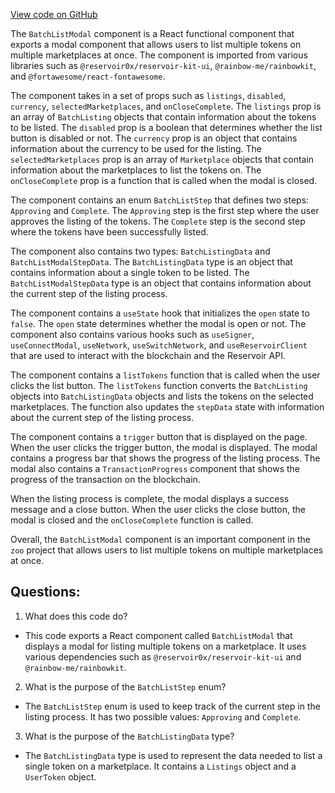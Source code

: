 [View code on GitHub](zoo-labs/zoo/blob/master/app/components/portfolio/BatchListModal.tsx)

The `BatchListModal` component is a React functional component that exports a modal component that allows users to list multiple tokens on multiple marketplaces at once. The component is imported from various libraries such as `@reservoir0x/reservoir-kit-ui`, `@rainbow-me/rainbowkit`, and `@fortawesome/react-fontawesome`. 

The component takes in a set of props such as `listings`, `disabled`, `currency`, `selectedMarketplaces`, and `onCloseComplete`. The `listings` prop is an array of `BatchListing` objects that contain information about the tokens to be listed. The `disabled` prop is a boolean that determines whether the list button is disabled or not. The `currency` prop is an object that contains information about the currency to be used for the listing. The `selectedMarketplaces` prop is an array of `Marketplace` objects that contain information about the marketplaces to list the tokens on. The `onCloseComplete` prop is a function that is called when the modal is closed.

The component contains an enum `BatchListStep` that defines two steps: `Approving` and `Complete`. The `Approving` step is the first step where the user approves the listing of the tokens. The `Complete` step is the second step where the tokens have been successfully listed.

The component also contains two types: `BatchListingData` and `BatchListModalStepData`. The `BatchListingData` type is an object that contains information about a single token to be listed. The `BatchListModalStepData` type is an object that contains information about the current step of the listing process.

The component contains a `useState` hook that initializes the `open` state to `false`. The `open` state determines whether the modal is open or not. The component also contains various hooks such as `useSigner`, `useConnectModal`, `useNetwork`, `useSwitchNetwork`, and `useReservoirClient` that are used to interact with the blockchain and the Reservoir API.

The component contains a `listTokens` function that is called when the user clicks the list button. The `listTokens` function converts the `BatchListing` objects into `BatchListingData` objects and lists the tokens on the selected marketplaces. The function also updates the `stepData` state with information about the current step of the listing process.

The component contains a `trigger` button that is displayed on the page. When the user clicks the trigger button, the modal is displayed. The modal contains a progress bar that shows the progress of the listing process. The modal also contains a `TransactionProgress` component that shows the progress of the transaction on the blockchain. 

When the listing process is complete, the modal displays a success message and a close button. When the user clicks the close button, the modal is closed and the `onCloseComplete` function is called.

Overall, the `BatchListModal` component is an important component in the `zoo` project that allows users to list multiple tokens on multiple marketplaces at once.
## Questions: 
 1. What does this code do?
- This code exports a React component called `BatchListModal` that displays a modal for listing multiple tokens on a marketplace. It uses various dependencies such as `@reservoir0x/reservoir-kit-ui` and `@rainbow-me/rainbowkit`.

2. What is the purpose of the `BatchListStep` enum?
- The `BatchListStep` enum is used to keep track of the current step in the listing process. It has two possible values: `Approving` and `Complete`.

3. What is the purpose of the `BatchListingData` type?
- The `BatchListingData` type is used to represent the data needed to list a single token on a marketplace. It contains a `Listings` object and a `UserToken` object.